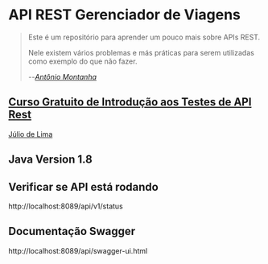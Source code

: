 # API REST Gerenciador de Viagens

> Este é um repositório para aprender um pouco mais sobre APIs REST.
> 
> Nele existem vários problemas e más práticas para serem utilizadas 
> como exemplo do que não fazer.
> 
> --<cite>[Antônio Montanha](https://github.com/AntonioMontanha/gerenciador-viagens)</cite>

## [Curso Gratuito de Introdução aos Testes de API Rest](https://www.youtube.com/playlist?list=PLf8x7B3nFTl17WeEVj405tHlstiq1kNBX)

[Júlio de Lima](https://github.com/juliointest)

## Java Version 1.8

## Verificar se API está rodando
http://localhost:8089/api/v1/status

## Documentação Swagger
http://localhost:8089/api/swagger-ui.html
